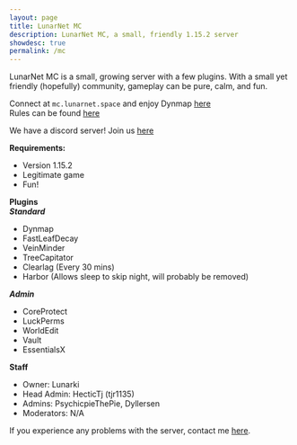 ```yaml
---
layout: page
title: LunarNet MC
description: LunarNet MC, a small, friendly 1.15.2 server
showdesc: true
permalink: /mc
---
```


LunarNet MC is a small, growing server with a few plugins. With a small yet friendly (hopefully) community, gameplay can be pure, calm, and fun.  
  
Connect at ``mc.lunarnet.space`` and enjoy Dynmap [here](/mc/dynmap)  
Rules can be found [here](/mc/rules)
  
We have a discord server! Join us [here](/mc/discord)
  
**Requirements:**
- Version 1.15.2
- Legitimate game
- Fun!
  
**Plugins**  
***Standard***
- Dynmap
- FastLeafDecay
- VeinMinder
- TreeCapitator
- Clearlag (Every 30 mins)
- Harbor (Allows sleep to skip night, will probably be removed)
  
***Admin***
- CoreProtect
- LuckPerms
- WorldEdit
- Vault
- EssentialsX
  
**Staff**
- Owner: Lunarki
- Head Admin: HecticTj (tjr1135)
- Admins: PsychicpieThePie, Dyllersen
- Moderators: N/A
  
If you experience any problems with the server, contact me [here](/contact).
